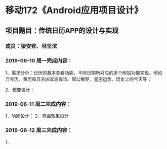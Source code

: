 # 移动172《Android应用项目设计》
## 项目题目：传统日历APP的设计与实现
### 成员：梁安铧、林坚滨

### 2019-06-10 周一完成内容：
1、需求分析：日历的基本查看功能，不同日期所对应的多个附加功能实现，例如万年历、黄历每日吉凶宜忌查询、周公解梦、星座运势、历史上的今天等；
            
2、概要设计：


### 2019-06-11 周二完成内容：
1、功能设计：
2、界面效果设计


### 2019-06-12 周三完成内容：
1、
